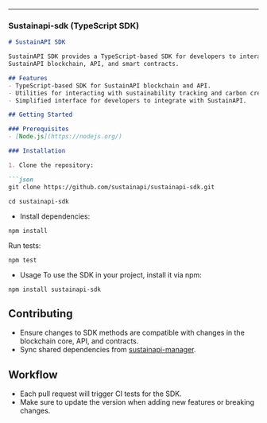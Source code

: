 
---

### Sustainapi-sdk (TypeScript SDK)

```md
# SustainAPI SDK

SustainAPI SDK provides a TypeScript-based SDK for developers to interact with the
SustainAPI blockchain, API, and smart contracts.

## Features
- TypeScript-based SDK for SustainAPI blockchain and API.
- Utilities for interacting with sustainability tracking and carbon credits.
- Simplified interface for developers to integrate with SustainAPI.

## Getting Started

### Prerequisites
- [Node.js](https://nodejs.org/)

### Installation

1. Clone the repository:

```json
git clone https://github.com/sustainapi/sustainapi-sdk.git
```

```
cd sustainapi-sdk
```

- Install dependencies:
```
npm install
```
Run tests:
```
npm test
```
- Usage
To use the SDK in your project, install it via npm:

```
npm install sustainapi-sdk
```
## Contributing
- Ensure changes to SDK methods are compatible with changes in the blockchain core, API, and contracts.
- Sync shared dependencies from [sustainapi-manager](https://github.com/Sustain-API/sustainapi-manager).

## Workflow
- Each pull request will trigger CI tests for the SDK.
- Make sure to update the version when adding new features or breaking changes.
